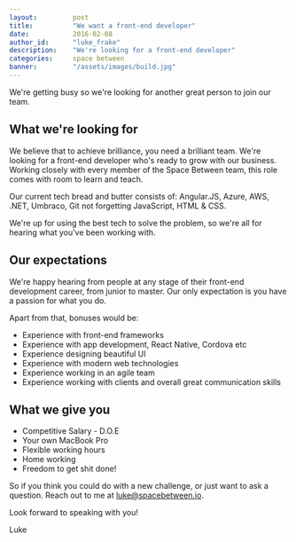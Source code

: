 ```yaml
---
layout:         post
title:          "We want a front-end developer"
date:           2016-02-08
author_id:      "luke_frake"
description:    "We're looking for a front-end developer"
categories:     space between
banner:         "/assets/images/build.jpg"
---
```


We're getting busy so we're looking for another great person to join our team.

## What we're looking for

We believe that to achieve brilliance, you need a brilliant team. We're looking for a front-end developer who's ready to grow with our business. Working closely with every member of the Space Between team, this role comes with room to learn and teach.

Our current tech bread and butter consists of: Angular.JS, Azure, AWS, .NET, Umbraco, Git not forgetting JavaScript, HTML & CSS.

We're up for using the best tech to solve the problem, so we're all for hearing what you've been working with.

## Our expectations

We're happy hearing from people at any stage of their front-end development career, from junior to master. Our only expectation is you have a passion for what you do.

Apart from that, bonuses would be:

* Experience with front-end frameworks
* Experience with app development, React Native, Cordova etc
* Experience designing beautiful UI
* Experience with modern web technologies
* Experience working in an agile team
* Experience working with clients and overall great communication skills

## What we give you

* Competitive Salary - D.O.E
* Your own MacBook Pro
* Flexible working hours
* Home working
* Freedom to get shit done!

So if you think you could do with a new challenge, or just want to ask a question. Reach out to me at <a href="mailto:luke@spacebetween.io">luke@spacebetween.io</a>.

Look forward to speaking with you!

Luke